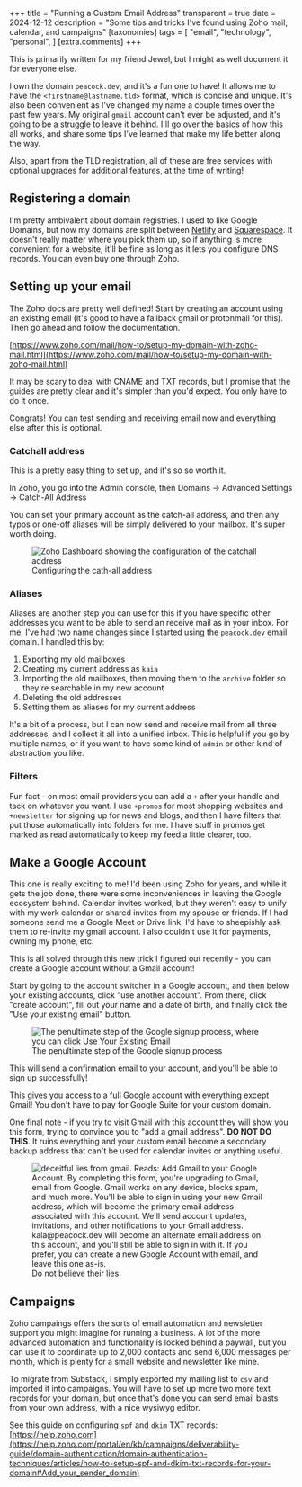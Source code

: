 +++
title = "Running a Custom Email Address"
transparent = true
date = 2024-12-12
description = "Some tips and tricks I've found using Zoho mail, calendar, and campaigns"
[taxonomies]
tags = [
    "email",
    "technology",
    "personal",
  ]
[extra.comments]
+++

This is primarily written for my friend Jewel, but I might as well document it for everyone else.

I own the domain `peacock.dev`, and it's a fun one to have! It allows me to have the `<firstname@lastname.tld>` format, which is concise and unique. It's also been convenient as I've changed my name a couple times over the past few years. My original `gmail` account can't ever be adjusted, and it's going to be a struggle to leave it behind. I'll go over the basics of how this all works, and share some tips I've learned that make my life better along the way.

Also, apart from the TLD registration, all of these are free services with optional upgrades for additional features, at the time of writing!

## Registering a domain

I'm pretty ambivalent about domain registries. I used to like Google Domains, but now my domains are split between [Netlify](https://app.netlify.com) and [Squarespace](https://domains.squarespace.com/). It doesn't really matter where you pick them up, so if anything is more convenient for a website, it'll be fine as long as it lets you configure DNS records. You can even buy one through Zoho.

## Setting up your email

The Zoho docs are pretty well defined! Start by creating an account using an existing email (it's good to have a fallback gmail or protonmail for this). Then go ahead and follow the documentation.

[https://www.zoho.com/mail/how-to/setup-my-domain-with-zoho-mail.html](https://www.zoho.com/mail/how-to/setup-my-domain-with-zoho-mail.html)

It may be scary to deal with CNAME and TXT records, but I promise that the guides are pretty clear and it's simpler than you'd expect. You only have to do it once.

Congrats! You can test sending and receiving email now and everything else after this is optional.

### Catchall address

This is a pretty easy thing to set up, and it's so so worth it.

In Zoho, you go into the Admin console, then Domains -> Advanced Settings -> Catch-All Address

You can set your primary account as the catch-all address, and then any typos or one-off aliases will be simply delivered to your mailbox. It's super worth doing.

<figure >
  <img src="catchall.png" alt="Zoho Dashboard showing the configuration of the catchall address" style="max-height: 450px"/>
  <figcaption>Configuring the cath-all address</figcaption>
</figure>

### Aliases

Aliases are another step you can use for this if you have specific other addresses you want to be able to send an receive mail as in your inbox. For me, I've had two name changes since I started using the `peacock.dev` email domain. I handled this by:

1. Exporting my old mailboxes
2. Creating my current address as `kaia`
3. Importing the old mailboxes, then moving them to the `archive` folder so they're searchable in my new account
4. Deleting the old addresses
5. Setting them as aliases for my current address

It's a bit of a process, but I can now send and receive mail from all three addresses, and I collect it all into a unified inbox. This is helpful if you go by multiple names, or if you want to have some kind of `admin` or other kind of abstraction you like.

### Filters

Fun fact - on most email providers you can add a `+` after your handle and tack on whatever you want. I use `+promos` for most shopping websites and `+newsletter` for signing up for news and blogs, and then I have filters that put those automatically into folders for me. I have stuff in promos get marked as read automatically to keep my feed a little clearer, too.

## Make a Google Account

This one is really exciting to me! I'd been using Zoho for years, and while it gets the job done, there were some inconveniences in leaving the Google ecosystem behind. Calendar invites worked, but they weren't easy to unify with my work calendar or shared invites from my spouse or friends. If I had someone send me a Google Meet or Drive link, I'd have to sheepishly ask them to re-invite my gmail account. I also couldn't use it for payments, owning my phone, etc.

This is all solved through this new trick I figured out recently - you can create a Google account without a Gmail account!

Start by going to the account switcher in a Google account, and then below your existing accounts, click "use another account". From there, click "create account", fill out your name and a date of birth, and finally click the "Use your existing email" button.

<figure >
  <img src="use-existing.png" alt="The penultimate step of the Google signup process, where you can click Use Your Existing Email" style="max-height: 450px"/>
  <figcaption>The penultimate step of the Google signup process</figcaption>
</figure>

This will send a confirmation email to your account, and you'll be able to sign up successfully!

This gives you access to a full Google account with everything except Gmail! You don't have to pay for Google Suite for your custom domain.

One final note - if you try to visit Gmail with this account they will show you this form, trying to convince you to "add a gmail address". **DO NOT DO THIS**. It ruins everything and your custom email become a secondary backup address that can't be used for calendar invites or anything useful.

<figure >
  <img src="gmail-lies.png" alt="deceitful lies from gmail. Reads:  Add Gmail to your Google Account. By completing this form, you're upgrading to Gmail, email from Google. Gmail works on any device, blocks spam, and much more. You'll be able to sign in using your new Gmail address, which will become the primary email address associated with this account. We'll send account updates, invitations, and other notifications to your Gmail address. kaia@peacock.dev will become an alternate email address on this account, and you'll still be able to sign in with it. If you prefer, you can create a new Google Account with email, and leave this one as-is." style="max-height: 450px"/>
  <figcaption>Do not believe their lies</figcaption>
</figure>

## Campaigns

Zoho campaings offers the sorts of email automation and newsletter support you might imagine for running a business. A lot of the more advanced automation and functionality is locked behind a paywall, but you can use it to coordinate up to 2,000 contacts and send 6,000 messages per month, which is plenty for a small website and newsletter like mine.

To migrate from Substack, I simply exported my mailing list to `csv` and imported it into campaigns. You will have to set up more two more text records for your domain, but once that's done you can send email blasts from your own address, with a nice wysiwyg editor.

See this guide on configuring `spf` and `dkim` TXT records: [https://help.zoho.com](https://help.zoho.com/portal/en/kb/campaigns/deliverability-guide/domain-authentication/domain-authentication-techniques/articles/how-to-setup-spf-and-dkim-txt-records-for-your-domain#Add_your_sender_domain)
